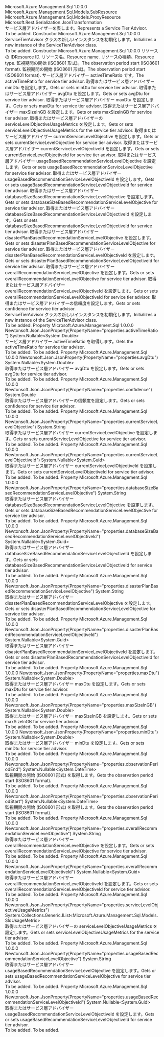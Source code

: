 <Type Name="ServiceTierAdvisor" FullName="Microsoft.Azure.Management.Sql.Models.ServiceTierAdvisor">
  <TypeSignature Language="C#" Value="public class ServiceTierAdvisor : Microsoft.Azure.Management.Sql.Models.ProxyResource" />
  <TypeSignature Language="ILAsm" Value=".class public auto ansi beforefieldinit ServiceTierAdvisor extends Microsoft.Azure.Management.Sql.Models.ProxyResource" />
  <TypeSignature Language="DocId" Value="T:Microsoft.Azure.Management.Sql.Models.ServiceTierAdvisor" />
  <TypeSignature Language="VB.NET" Value="Public Class ServiceTierAdvisor&#xA;Inherits ProxyResource" />
  <TypeSignature Language="F#" Value="type ServiceTierAdvisor = class&#xA;    inherit ProxyResource" />
  <AssemblyInfo>
    <AssemblyName>Microsoft.Azure.Management.Sql</AssemblyName>
    <AssemblyVersion>1.0.0.0</AssemblyVersion>
  </AssemblyInfo>
  <Base>
    <BaseTypeName>Microsoft.Azure.Management.Sql.Models.SubResource</BaseTypeName>
    <BaseTypeName FrameworkAlternate="azure-dotnet">Microsoft.Azure.Management.Sql.Models.ProxyResource</BaseTypeName>
  </Base>
  <Interfaces />
  <Attributes>
    <Attribute>
      <AttributeName>Microsoft.Rest.Serialization.JsonTransformation</AttributeName>
    </Attribute>
  </Attributes>
  <Docs>
    <summary>
            <span data-ttu-id="1ec05-101">サービス層アドバイザーを表します。</span><span class="sxs-lookup"><span data-stu-id="1ec05-101">Represents a Service Tier Advisor.</span></span>
            </summary>
    <remarks>To be added.</remarks>
  </Docs>
  <Members>
    <Member MemberName=".ctor">
      <MemberSignature Language="C#" Value="public ServiceTierAdvisor ();" />
      <MemberSignature Language="ILAsm" Value=".method public hidebysig specialname rtspecialname instance void .ctor() cil managed" />
      <MemberSignature Language="DocId" Value="M:Microsoft.Azure.Management.Sql.Models.ServiceTierAdvisor.#ctor" />
      <MemberSignature Language="VB.NET" Value="Public Sub New ()" />
      <MemberType>Constructor</MemberType>
      <AssemblyInfo>
        <AssemblyName>Microsoft.Azure.Management.Sql</AssemblyName>
        <AssemblyVersion>1.0.0.0</AssemblyVersion>
      </AssemblyInfo>
      <Parameters />
      <Docs>
        <summary>
            <span data-ttu-id="1ec05-102">ServiceTierAdvisor クラスの新しいインスタンスを初期化します。</span><span class="sxs-lookup"><span data-stu-id="1ec05-102">Initializes a new instance of the ServiceTierAdvisor class.</span></span>
            </summary>
        <remarks>To be added.</remarks>
      </Docs>
    </Member>
    <Member MemberName=".ctor">
      <MemberSignature Language="C#" Value="public ServiceTierAdvisor (string id = null, string name = null, string type = null, Nullable&lt;DateTime&gt; observationPeriodStart = null, Nullable&lt;DateTime&gt; observationPeriodEnd = null, Nullable&lt;double&gt; activeTimeRatio = null, Nullable&lt;double&gt; minDtu = null, Nullable&lt;double&gt; avgDtu = null, Nullable&lt;double&gt; maxDtu = null, Nullable&lt;double&gt; maxSizeInGB = null, System.Collections.Generic.IList&lt;Microsoft.Azure.Management.Sql.Models.SloUsageMetric&gt; serviceLevelObjectiveUsageMetrics = null, string currentServiceLevelObjective = null, Nullable&lt;Guid&gt; currentServiceLevelObjectiveId = null, string usageBasedRecommendationServiceLevelObjective = null, Nullable&lt;Guid&gt; usageBasedRecommendationServiceLevelObjectiveId = null, string databaseSizeBasedRecommendationServiceLevelObjective = null, Nullable&lt;Guid&gt; databaseSizeBasedRecommendationServiceLevelObjectiveId = null, string disasterPlanBasedRecommendationServiceLevelObjective = null, Nullable&lt;Guid&gt; disasterPlanBasedRecommendationServiceLevelObjectiveId = null, string overallRecommendationServiceLevelObjective = null, Nullable&lt;Guid&gt; overallRecommendationServiceLevelObjectiveId = null, double confidence = 0);" />
      <MemberSignature Language="ILAsm" Value=".method public hidebysig specialname rtspecialname instance void .ctor(string id, string name, string type, valuetype System.Nullable`1&lt;valuetype System.DateTime&gt; observationPeriodStart, valuetype System.Nullable`1&lt;valuetype System.DateTime&gt; observationPeriodEnd, valuetype System.Nullable`1&lt;float64&gt; activeTimeRatio, valuetype System.Nullable`1&lt;float64&gt; minDtu, valuetype System.Nullable`1&lt;float64&gt; avgDtu, valuetype System.Nullable`1&lt;float64&gt; maxDtu, valuetype System.Nullable`1&lt;float64&gt; maxSizeInGB, class System.Collections.Generic.IList`1&lt;class Microsoft.Azure.Management.Sql.Models.SloUsageMetric&gt; serviceLevelObjectiveUsageMetrics, string currentServiceLevelObjective, valuetype System.Nullable`1&lt;valuetype System.Guid&gt; currentServiceLevelObjectiveId, string usageBasedRecommendationServiceLevelObjective, valuetype System.Nullable`1&lt;valuetype System.Guid&gt; usageBasedRecommendationServiceLevelObjectiveId, string databaseSizeBasedRecommendationServiceLevelObjective, valuetype System.Nullable`1&lt;valuetype System.Guid&gt; databaseSizeBasedRecommendationServiceLevelObjectiveId, string disasterPlanBasedRecommendationServiceLevelObjective, valuetype System.Nullable`1&lt;valuetype System.Guid&gt; disasterPlanBasedRecommendationServiceLevelObjectiveId, string overallRecommendationServiceLevelObjective, valuetype System.Nullable`1&lt;valuetype System.Guid&gt; overallRecommendationServiceLevelObjectiveId, float64 confidence) cil managed" />
      <MemberSignature Language="DocId" Value="M:Microsoft.Azure.Management.Sql.Models.ServiceTierAdvisor.#ctor(System.String,System.String,System.String,System.Nullable{System.DateTime},System.Nullable{System.DateTime},System.Nullable{System.Double},System.Nullable{System.Double},System.Nullable{System.Double},System.Nullable{System.Double},System.Nullable{System.Double},System.Collections.Generic.IList{Microsoft.Azure.Management.Sql.Models.SloUsageMetric},System.String,System.Nullable{System.Guid},System.String,System.Nullable{System.Guid},System.String,System.Nullable{System.Guid},System.String,System.Nullable{System.Guid},System.String,System.Nullable{System.Guid},System.Double)" />
      <MemberSignature Language="VB.NET" Value="Public Sub New (Optional id As String = null, Optional name As String = null, Optional type As String = null, Optional observationPeriodStart As Nullable(Of DateTime) = null, Optional observationPeriodEnd As Nullable(Of DateTime) = null, Optional activeTimeRatio As Nullable(Of Double) = null, Optional minDtu As Nullable(Of Double) = null, Optional avgDtu As Nullable(Of Double) = null, Optional maxDtu As Nullable(Of Double) = null, Optional maxSizeInGB As Nullable(Of Double) = null, Optional serviceLevelObjectiveUsageMetrics As IList(Of SloUsageMetric) = null, Optional currentServiceLevelObjective As String = null, Optional currentServiceLevelObjectiveId As Nullable(Of Guid) = null, Optional usageBasedRecommendationServiceLevelObjective As String = null, Optional usageBasedRecommendationServiceLevelObjectiveId As Nullable(Of Guid) = null, Optional databaseSizeBasedRecommendationServiceLevelObjective As String = null, Optional databaseSizeBasedRecommendationServiceLevelObjectiveId As Nullable(Of Guid) = null, Optional disasterPlanBasedRecommendationServiceLevelObjective As String = null, Optional disasterPlanBasedRecommendationServiceLevelObjectiveId As Nullable(Of Guid) = null, Optional overallRecommendationServiceLevelObjective As String = null, Optional overallRecommendationServiceLevelObjectiveId As Nullable(Of Guid) = null, Optional confidence As Double = 0)" />
      <MemberSignature Language="F#" Value="new Microsoft.Azure.Management.Sql.Models.ServiceTierAdvisor : string * string * string * Nullable&lt;DateTime&gt; * Nullable&lt;DateTime&gt; * Nullable&lt;double&gt; * Nullable&lt;double&gt; * Nullable&lt;double&gt; * Nullable&lt;double&gt; * Nullable&lt;double&gt; * System.Collections.Generic.IList&lt;Microsoft.Azure.Management.Sql.Models.SloUsageMetric&gt; * string * Nullable&lt;Guid&gt; * string * Nullable&lt;Guid&gt; * string * Nullable&lt;Guid&gt; * string * Nullable&lt;Guid&gt; * string * Nullable&lt;Guid&gt; * double -&gt; Microsoft.Azure.Management.Sql.Models.ServiceTierAdvisor" Usage="new Microsoft.Azure.Management.Sql.Models.ServiceTierAdvisor (id, name, type, observationPeriodStart, observationPeriodEnd, activeTimeRatio, minDtu, avgDtu, maxDtu, maxSizeInGB, serviceLevelObjectiveUsageMetrics, currentServiceLevelObjective, currentServiceLevelObjectiveId, usageBasedRecommendationServiceLevelObjective, usageBasedRecommendationServiceLevelObjectiveId, databaseSizeBasedRecommendationServiceLevelObjective, databaseSizeBasedRecommendationServiceLevelObjectiveId, disasterPlanBasedRecommendationServiceLevelObjective, disasterPlanBasedRecommendationServiceLevelObjectiveId, overallRecommendationServiceLevelObjective, overallRecommendationServiceLevelObjectiveId, confidence)" />
      <MemberType>Constructor</MemberType>
      <AssemblyInfo>
        <AssemblyName>Microsoft.Azure.Management.Sql</AssemblyName>
        <AssemblyVersion>1.0.0.0</AssemblyVersion>
      </AssemblyInfo>
      <Parameters>
        <Parameter Name="id" Type="System.String" />
        <Parameter Name="name" Type="System.String" />
        <Parameter Name="type" Type="System.String" />
        <Parameter Name="observationPeriodStart" Type="System.Nullable&lt;System.DateTime&gt;" />
        <Parameter Name="observationPeriodEnd" Type="System.Nullable&lt;System.DateTime&gt;" />
        <Parameter Name="activeTimeRatio" Type="System.Nullable&lt;System.Double&gt;" />
        <Parameter Name="minDtu" Type="System.Nullable&lt;System.Double&gt;" />
        <Parameter Name="avgDtu" Type="System.Nullable&lt;System.Double&gt;" />
        <Parameter Name="maxDtu" Type="System.Nullable&lt;System.Double&gt;" />
        <Parameter Name="maxSizeInGB" Type="System.Nullable&lt;System.Double&gt;" />
        <Parameter Name="serviceLevelObjectiveUsageMetrics" Type="System.Collections.Generic.IList&lt;Microsoft.Azure.Management.Sql.Models.SloUsageMetric&gt;" />
        <Parameter Name="currentServiceLevelObjective" Type="System.String" />
        <Parameter Name="currentServiceLevelObjectiveId" Type="System.Nullable&lt;System.Guid&gt;" />
        <Parameter Name="usageBasedRecommendationServiceLevelObjective" Type="System.String" />
        <Parameter Name="usageBasedRecommendationServiceLevelObjectiveId" Type="System.Nullable&lt;System.Guid&gt;" />
        <Parameter Name="databaseSizeBasedRecommendationServiceLevelObjective" Type="System.String" />
        <Parameter Name="databaseSizeBasedRecommendationServiceLevelObjectiveId" Type="System.Nullable&lt;System.Guid&gt;" />
        <Parameter Name="disasterPlanBasedRecommendationServiceLevelObjective" Type="System.String" />
        <Parameter Name="disasterPlanBasedRecommendationServiceLevelObjectiveId" Type="System.Nullable&lt;System.Guid&gt;" />
        <Parameter Name="overallRecommendationServiceLevelObjective" Type="System.String" />
        <Parameter Name="overallRecommendationServiceLevelObjectiveId" Type="System.Nullable&lt;System.Guid&gt;" />
        <Parameter Name="confidence" Type="System.Double" />
      </Parameters>
      <Docs>
        <param name="id"><span data-ttu-id="1ec05-103">リソースの ID</span><span class="sxs-lookup"><span data-stu-id="1ec05-103">Resource ID.</span></span></param>
        <param name="name"><span data-ttu-id="1ec05-104">リソース名。</span><span class="sxs-lookup"><span data-stu-id="1ec05-104">Resource name.</span></span></param>
        <param name="type"><span data-ttu-id="1ec05-105">リソースの種類。</span><span class="sxs-lookup"><span data-stu-id="1ec05-105">Resource type.</span></span></param>
        <param name="observationPeriodStart"><span data-ttu-id="1ec05-106">監視期間の開始 (ISO8601 形式)。</span><span class="sxs-lookup"><span data-stu-id="1ec05-106">The observation period start (ISO8601 format).</span></span></param>
        <param name="observationPeriodEnd"><span data-ttu-id="1ec05-107">監視期間の開始 (ISO8601 形式)。</span><span class="sxs-lookup"><span data-stu-id="1ec05-107">The observation period start (ISO8601 format).</span></span></param>
        <param name="activeTimeRatio"><span data-ttu-id="1ec05-108">サービス層アドバイザー activeTimeRatio です。</span><span class="sxs-lookup"><span data-stu-id="1ec05-108">The activeTimeRatio for service tier advisor.</span></span></param>
        <param name="minDtu"><span data-ttu-id="1ec05-109">取得またはサービス層アドバイザー minDtu を設定します。</span><span class="sxs-lookup"><span data-stu-id="1ec05-109">Gets or sets minDtu for service tier advisor.</span></span></param>
        <param name="avgDtu"><span data-ttu-id="1ec05-110">取得またはサービス層アドバイザー avgDtu を設定します。</span><span class="sxs-lookup"><span data-stu-id="1ec05-110">Gets or sets avgDtu for service tier advisor.</span></span></param>
        <param name="maxDtu"><span data-ttu-id="1ec05-111">取得またはサービス層アドバイザー maxDtu を設定します。</span><span class="sxs-lookup"><span data-stu-id="1ec05-111">Gets or sets maxDtu for service tier advisor.</span></span></param>
        <param name="maxSizeInGB"><span data-ttu-id="1ec05-112">取得またはサービス層アドバイザー maxSizeInGB を設定します。</span><span class="sxs-lookup"><span data-stu-id="1ec05-112">Gets or sets maxSizeInGB for service tier advisor.</span></span></param>
        <param name="serviceLevelObjectiveUsageMetrics"><span data-ttu-id="1ec05-113">取得またはサービス層アドバイザーの serviceLevelObjectiveUsageMetrics を設定します。</span><span class="sxs-lookup"><span data-stu-id="1ec05-113">Gets or sets serviceLevelObjectiveUsageMetrics for the service tier advisor.</span></span></param>
        <param name="currentServiceLevelObjective"><span data-ttu-id="1ec05-114">取得またはサービス層アドバイザー currentServiceLevelObjective を設定します。</span><span class="sxs-lookup"><span data-stu-id="1ec05-114">Gets or sets currentServiceLevelObjective for service tier advisor.</span></span></param>
        <param name="currentServiceLevelObjectiveId"><span data-ttu-id="1ec05-115">取得またはサービス層アドバイザー currentServiceLevelObjectiveId を設定します。</span><span class="sxs-lookup"><span data-stu-id="1ec05-115">Gets or sets currentServiceLevelObjectiveId for service tier advisor.</span></span></param>
        <param name="usageBasedRecommendationServiceLevelObjective"><span data-ttu-id="1ec05-116">取得またはサービス層アドバイザー usageBasedRecommendationServiceLevelObjective を設定します。</span><span class="sxs-lookup"><span data-stu-id="1ec05-116">Gets or sets usageBasedRecommendationServiceLevelObjective for service tier advisor.</span></span></param>
        <param name="usageBasedRecommendationServiceLevelObjectiveId"><span data-ttu-id="1ec05-117">取得またはサービス層アドバイザー usageBasedRecommendationServiceLevelObjectiveId を設定します。</span><span class="sxs-lookup"><span data-stu-id="1ec05-117">Gets or sets usageBasedRecommendationServiceLevelObjectiveId for service tier advisor.</span></span></param>
        <param name="databaseSizeBasedRecommendationServiceLevelObjective"><span data-ttu-id="1ec05-118">取得またはサービス層アドバイザー databaseSizeBasedRecommendationServiceLevelObjective を設定します。</span><span class="sxs-lookup"><span data-stu-id="1ec05-118">Gets or sets databaseSizeBasedRecommendationServiceLevelObjective for service tier advisor.</span></span></param>
        <param name="databaseSizeBasedRecommendationServiceLevelObjectiveId"><span data-ttu-id="1ec05-119">取得またはサービス層アドバイザー databaseSizeBasedRecommendationServiceLevelObjectiveId を設定します。</span><span class="sxs-lookup"><span data-stu-id="1ec05-119">Gets or sets databaseSizeBasedRecommendationServiceLevelObjectiveId for service tier advisor.</span></span></param>
        <param name="disasterPlanBasedRecommendationServiceLevelObjective"><span data-ttu-id="1ec05-120">取得またはサービス層アドバイザー disasterPlanBasedRecommendationServiceLevelObjective を設定します。</span><span class="sxs-lookup"><span data-stu-id="1ec05-120">Gets or sets disasterPlanBasedRecommendationServiceLevelObjective for service tier advisor.</span></span></param>
        <param name="disasterPlanBasedRecommendationServiceLevelObjectiveId"><span data-ttu-id="1ec05-121">取得またはサービス層アドバイザー disasterPlanBasedRecommendationServiceLevelObjectiveId を設定します。</span><span class="sxs-lookup"><span data-stu-id="1ec05-121">Gets or sets disasterPlanBasedRecommendationServiceLevelObjectiveId for service tier advisor.</span></span></param>
        <param name="overallRecommendationServiceLevelObjective"><span data-ttu-id="1ec05-122">取得またはサービス層アドバイザー overallRecommendationServiceLevelObjective を設定します。</span><span class="sxs-lookup"><span data-stu-id="1ec05-122">Gets or sets overallRecommendationServiceLevelObjective for service tier advisor.</span></span></param>
        <param name="overallRecommendationServiceLevelObjectiveId"><span data-ttu-id="1ec05-123">取得またはサービス層アドバイザー overallRecommendationServiceLevelObjectiveId を設定します。</span><span class="sxs-lookup"><span data-stu-id="1ec05-123">Gets or sets overallRecommendationServiceLevelObjectiveId for service tier advisor.</span></span></param>
        <param name="confidence"><span data-ttu-id="1ec05-124">取得またはサービス層アドバイザーの信頼度を設定します。</span><span class="sxs-lookup"><span data-stu-id="1ec05-124">Gets or sets confidence for service tier advisor.</span></span></param>
        <summary>
            <span data-ttu-id="1ec05-125">ServiceTierAdvisor クラスの新しいインスタンスを初期化します。</span><span class="sxs-lookup"><span data-stu-id="1ec05-125">Initializes a new instance of the ServiceTierAdvisor class.</span></span>
            </summary>
        <remarks>To be added.</remarks>
      </Docs>
    </Member>
    <Member MemberName="ActiveTimeRatio">
      <MemberSignature Language="C#" Value="public Nullable&lt;double&gt; ActiveTimeRatio { get; }" />
      <MemberSignature Language="ILAsm" Value=".property instance valuetype System.Nullable`1&lt;float64&gt; ActiveTimeRatio" />
      <MemberSignature Language="DocId" Value="P:Microsoft.Azure.Management.Sql.Models.ServiceTierAdvisor.ActiveTimeRatio" />
      <MemberSignature Language="VB.NET" Value="Public ReadOnly Property ActiveTimeRatio As Nullable(Of Double)" />
      <MemberSignature Language="F#" Value="member this.ActiveTimeRatio : Nullable&lt;double&gt;" Usage="Microsoft.Azure.Management.Sql.Models.ServiceTierAdvisor.ActiveTimeRatio" />
      <MemberType>Property</MemberType>
      <AssemblyInfo>
        <AssemblyName>Microsoft.Azure.Management.Sql</AssemblyName>
        <AssemblyVersion>1.0.0.0</AssemblyVersion>
      </AssemblyInfo>
      <Attributes>
        <Attribute>
          <AttributeName>Newtonsoft.Json.JsonProperty(PropertyName="properties.activeTimeRatio")</AttributeName>
        </Attribute>
      </Attributes>
      <ReturnValue>
        <ReturnType>System.Nullable&lt;System.Double&gt;</ReturnType>
      </ReturnValue>
      <Docs>
        <summary>
            <span data-ttu-id="1ec05-126">サービス層アドバイザー activeTimeRatio を取得します。</span><span class="sxs-lookup"><span data-stu-id="1ec05-126">Gets the activeTimeRatio for service tier advisor.</span></span>
            </summary>
        <value>To be added.</value>
        <remarks>To be added.</remarks>
      </Docs>
    </Member>
    <Member MemberName="AvgDtu">
      <MemberSignature Language="C#" Value="public Nullable&lt;double&gt; AvgDtu { get; }" />
      <MemberSignature Language="ILAsm" Value=".property instance valuetype System.Nullable`1&lt;float64&gt; AvgDtu" />
      <MemberSignature Language="DocId" Value="P:Microsoft.Azure.Management.Sql.Models.ServiceTierAdvisor.AvgDtu" />
      <MemberSignature Language="VB.NET" Value="Public ReadOnly Property AvgDtu As Nullable(Of Double)" />
      <MemberSignature Language="F#" Value="member this.AvgDtu : Nullable&lt;double&gt;" Usage="Microsoft.Azure.Management.Sql.Models.ServiceTierAdvisor.AvgDtu" />
      <MemberType>Property</MemberType>
      <AssemblyInfo>
        <AssemblyName>Microsoft.Azure.Management.Sql</AssemblyName>
        <AssemblyVersion>1.0.0.0</AssemblyVersion>
      </AssemblyInfo>
      <Attributes>
        <Attribute>
          <AttributeName>Newtonsoft.Json.JsonProperty(PropertyName="properties.avgDtu")</AttributeName>
        </Attribute>
      </Attributes>
      <ReturnValue>
        <ReturnType>System.Nullable&lt;System.Double&gt;</ReturnType>
      </ReturnValue>
      <Docs>
        <summary>
            <span data-ttu-id="1ec05-127">取得またはサービス層アドバイザー avgDtu を設定します。</span><span class="sxs-lookup"><span data-stu-id="1ec05-127">Gets or sets avgDtu for service tier advisor.</span></span>
            </summary>
        <value>To be added.</value>
        <remarks>To be added.</remarks>
      </Docs>
    </Member>
    <Member MemberName="Confidence">
      <MemberSignature Language="C#" Value="public double Confidence { get; }" />
      <MemberSignature Language="ILAsm" Value=".property instance float64 Confidence" />
      <MemberSignature Language="DocId" Value="P:Microsoft.Azure.Management.Sql.Models.ServiceTierAdvisor.Confidence" />
      <MemberSignature Language="VB.NET" Value="Public ReadOnly Property Confidence As Double" />
      <MemberSignature Language="F#" Value="member this.Confidence : double" Usage="Microsoft.Azure.Management.Sql.Models.ServiceTierAdvisor.Confidence" />
      <MemberType>Property</MemberType>
      <AssemblyInfo>
        <AssemblyName>Microsoft.Azure.Management.Sql</AssemblyName>
        <AssemblyVersion>1.0.0.0</AssemblyVersion>
      </AssemblyInfo>
      <Attributes>
        <Attribute>
          <AttributeName>Newtonsoft.Json.JsonProperty(PropertyName="properties.confidence")</AttributeName>
        </Attribute>
      </Attributes>
      <ReturnValue>
        <ReturnType>System.Double</ReturnType>
      </ReturnValue>
      <Docs>
        <summary>
            <span data-ttu-id="1ec05-128">取得またはサービス層アドバイザーの信頼度を設定します。</span><span class="sxs-lookup"><span data-stu-id="1ec05-128">Gets or sets confidence for service tier advisor.</span></span>
            </summary>
        <value>To be added.</value>
        <remarks>To be added.</remarks>
      </Docs>
    </Member>
    <Member MemberName="CurrentServiceLevelObjective">
      <MemberSignature Language="C#" Value="public string CurrentServiceLevelObjective { get; }" />
      <MemberSignature Language="ILAsm" Value=".property instance string CurrentServiceLevelObjective" />
      <MemberSignature Language="DocId" Value="P:Microsoft.Azure.Management.Sql.Models.ServiceTierAdvisor.CurrentServiceLevelObjective" />
      <MemberSignature Language="VB.NET" Value="Public ReadOnly Property CurrentServiceLevelObjective As String" />
      <MemberSignature Language="F#" Value="member this.CurrentServiceLevelObjective : string" Usage="Microsoft.Azure.Management.Sql.Models.ServiceTierAdvisor.CurrentServiceLevelObjective" />
      <MemberType>Property</MemberType>
      <AssemblyInfo>
        <AssemblyName>Microsoft.Azure.Management.Sql</AssemblyName>
        <AssemblyVersion>1.0.0.0</AssemblyVersion>
      </AssemblyInfo>
      <Attributes>
        <Attribute>
          <AttributeName>Newtonsoft.Json.JsonProperty(PropertyName="properties.currentServiceLevelObjective")</AttributeName>
        </Attribute>
      </Attributes>
      <ReturnValue>
        <ReturnType>System.String</ReturnType>
      </ReturnValue>
      <Docs>
        <summary>
            <span data-ttu-id="1ec05-129">取得またはサービス層アドバイザー currentServiceLevelObjective を設定します。</span><span class="sxs-lookup"><span data-stu-id="1ec05-129">Gets or sets currentServiceLevelObjective for service tier advisor.</span></span>
            </summary>
        <value>To be added.</value>
        <remarks>To be added.</remarks>
      </Docs>
    </Member>
    <Member MemberName="CurrentServiceLevelObjectiveId">
      <MemberSignature Language="C#" Value="public Nullable&lt;Guid&gt; CurrentServiceLevelObjectiveId { get; }" />
      <MemberSignature Language="ILAsm" Value=".property instance valuetype System.Nullable`1&lt;valuetype System.Guid&gt; CurrentServiceLevelObjectiveId" />
      <MemberSignature Language="DocId" Value="P:Microsoft.Azure.Management.Sql.Models.ServiceTierAdvisor.CurrentServiceLevelObjectiveId" />
      <MemberSignature Language="VB.NET" Value="Public ReadOnly Property CurrentServiceLevelObjectiveId As Nullable(Of Guid)" />
      <MemberSignature Language="F#" Value="member this.CurrentServiceLevelObjectiveId : Nullable&lt;Guid&gt;" Usage="Microsoft.Azure.Management.Sql.Models.ServiceTierAdvisor.CurrentServiceLevelObjectiveId" />
      <MemberType>Property</MemberType>
      <AssemblyInfo>
        <AssemblyName>Microsoft.Azure.Management.Sql</AssemblyName>
        <AssemblyVersion>1.0.0.0</AssemblyVersion>
      </AssemblyInfo>
      <Attributes>
        <Attribute>
          <AttributeName>Newtonsoft.Json.JsonProperty(PropertyName="properties.currentServiceLevelObjectiveId")</AttributeName>
        </Attribute>
      </Attributes>
      <ReturnValue>
        <ReturnType>System.Nullable&lt;System.Guid&gt;</ReturnType>
      </ReturnValue>
      <Docs>
        <summary>
            <span data-ttu-id="1ec05-130">取得またはサービス層アドバイザー currentServiceLevelObjectiveId を設定します。</span><span class="sxs-lookup"><span data-stu-id="1ec05-130">Gets or sets currentServiceLevelObjectiveId for service tier advisor.</span></span>
            </summary>
        <value>To be added.</value>
        <remarks>To be added.</remarks>
      </Docs>
    </Member>
    <Member MemberName="DatabaseSizeBasedRecommendationServiceLevelObjective">
      <MemberSignature Language="C#" Value="public string DatabaseSizeBasedRecommendationServiceLevelObjective { get; }" />
      <MemberSignature Language="ILAsm" Value=".property instance string DatabaseSizeBasedRecommendationServiceLevelObjective" />
      <MemberSignature Language="DocId" Value="P:Microsoft.Azure.Management.Sql.Models.ServiceTierAdvisor.DatabaseSizeBasedRecommendationServiceLevelObjective" />
      <MemberSignature Language="VB.NET" Value="Public ReadOnly Property DatabaseSizeBasedRecommendationServiceLevelObjective As String" />
      <MemberSignature Language="F#" Value="member this.DatabaseSizeBasedRecommendationServiceLevelObjective : string" Usage="Microsoft.Azure.Management.Sql.Models.ServiceTierAdvisor.DatabaseSizeBasedRecommendationServiceLevelObjective" />
      <MemberType>Property</MemberType>
      <AssemblyInfo>
        <AssemblyName>Microsoft.Azure.Management.Sql</AssemblyName>
        <AssemblyVersion>1.0.0.0</AssemblyVersion>
      </AssemblyInfo>
      <Attributes>
        <Attribute>
          <AttributeName>Newtonsoft.Json.JsonProperty(PropertyName="properties.databaseSizeBasedRecommendationServiceLevelObjective")</AttributeName>
        </Attribute>
      </Attributes>
      <ReturnValue>
        <ReturnType>System.String</ReturnType>
      </ReturnValue>
      <Docs>
        <summary>
            <span data-ttu-id="1ec05-131">取得またはサービス層アドバイザー databaseSizeBasedRecommendationServiceLevelObjective を設定します。</span><span class="sxs-lookup"><span data-stu-id="1ec05-131">Gets or sets databaseSizeBasedRecommendationServiceLevelObjective for service tier advisor.</span></span>
            </summary>
        <value>To be added.</value>
        <remarks>To be added.</remarks>
      </Docs>
    </Member>
    <Member MemberName="DatabaseSizeBasedRecommendationServiceLevelObjectiveId">
      <MemberSignature Language="C#" Value="public Nullable&lt;Guid&gt; DatabaseSizeBasedRecommendationServiceLevelObjectiveId { get; }" />
      <MemberSignature Language="ILAsm" Value=".property instance valuetype System.Nullable`1&lt;valuetype System.Guid&gt; DatabaseSizeBasedRecommendationServiceLevelObjectiveId" />
      <MemberSignature Language="DocId" Value="P:Microsoft.Azure.Management.Sql.Models.ServiceTierAdvisor.DatabaseSizeBasedRecommendationServiceLevelObjectiveId" />
      <MemberSignature Language="VB.NET" Value="Public ReadOnly Property DatabaseSizeBasedRecommendationServiceLevelObjectiveId As Nullable(Of Guid)" />
      <MemberSignature Language="F#" Value="member this.DatabaseSizeBasedRecommendationServiceLevelObjectiveId : Nullable&lt;Guid&gt;" Usage="Microsoft.Azure.Management.Sql.Models.ServiceTierAdvisor.DatabaseSizeBasedRecommendationServiceLevelObjectiveId" />
      <MemberType>Property</MemberType>
      <AssemblyInfo>
        <AssemblyName>Microsoft.Azure.Management.Sql</AssemblyName>
        <AssemblyVersion>1.0.0.0</AssemblyVersion>
      </AssemblyInfo>
      <Attributes>
        <Attribute>
          <AttributeName>Newtonsoft.Json.JsonProperty(PropertyName="properties.databaseSizeBasedRecommendationServiceLevelObjectiveId")</AttributeName>
        </Attribute>
      </Attributes>
      <ReturnValue>
        <ReturnType>System.Nullable&lt;System.Guid&gt;</ReturnType>
      </ReturnValue>
      <Docs>
        <summary>
            <span data-ttu-id="1ec05-132">取得またはサービス層アドバイザー databaseSizeBasedRecommendationServiceLevelObjectiveId を設定します。</span><span class="sxs-lookup"><span data-stu-id="1ec05-132">Gets or sets databaseSizeBasedRecommendationServiceLevelObjectiveId for service tier advisor.</span></span>
            </summary>
        <value>To be added.</value>
        <remarks>To be added.</remarks>
      </Docs>
    </Member>
    <Member MemberName="DisasterPlanBasedRecommendationServiceLevelObjective">
      <MemberSignature Language="C#" Value="public string DisasterPlanBasedRecommendationServiceLevelObjective { get; }" />
      <MemberSignature Language="ILAsm" Value=".property instance string DisasterPlanBasedRecommendationServiceLevelObjective" />
      <MemberSignature Language="DocId" Value="P:Microsoft.Azure.Management.Sql.Models.ServiceTierAdvisor.DisasterPlanBasedRecommendationServiceLevelObjective" />
      <MemberSignature Language="VB.NET" Value="Public ReadOnly Property DisasterPlanBasedRecommendationServiceLevelObjective As String" />
      <MemberSignature Language="F#" Value="member this.DisasterPlanBasedRecommendationServiceLevelObjective : string" Usage="Microsoft.Azure.Management.Sql.Models.ServiceTierAdvisor.DisasterPlanBasedRecommendationServiceLevelObjective" />
      <MemberType>Property</MemberType>
      <AssemblyInfo>
        <AssemblyName>Microsoft.Azure.Management.Sql</AssemblyName>
        <AssemblyVersion>1.0.0.0</AssemblyVersion>
      </AssemblyInfo>
      <Attributes>
        <Attribute>
          <AttributeName>Newtonsoft.Json.JsonProperty(PropertyName="properties.disasterPlanBasedRecommendationServiceLevelObjective")</AttributeName>
        </Attribute>
      </Attributes>
      <ReturnValue>
        <ReturnType>System.String</ReturnType>
      </ReturnValue>
      <Docs>
        <summary>
            <span data-ttu-id="1ec05-133">取得またはサービス層アドバイザー disasterPlanBasedRecommendationServiceLevelObjective を設定します。</span><span class="sxs-lookup"><span data-stu-id="1ec05-133">Gets or sets disasterPlanBasedRecommendationServiceLevelObjective for service tier advisor.</span></span>
            </summary>
        <value>To be added.</value>
        <remarks>To be added.</remarks>
      </Docs>
    </Member>
    <Member MemberName="DisasterPlanBasedRecommendationServiceLevelObjectiveId">
      <MemberSignature Language="C#" Value="public Nullable&lt;Guid&gt; DisasterPlanBasedRecommendationServiceLevelObjectiveId { get; }" />
      <MemberSignature Language="ILAsm" Value=".property instance valuetype System.Nullable`1&lt;valuetype System.Guid&gt; DisasterPlanBasedRecommendationServiceLevelObjectiveId" />
      <MemberSignature Language="DocId" Value="P:Microsoft.Azure.Management.Sql.Models.ServiceTierAdvisor.DisasterPlanBasedRecommendationServiceLevelObjectiveId" />
      <MemberSignature Language="VB.NET" Value="Public ReadOnly Property DisasterPlanBasedRecommendationServiceLevelObjectiveId As Nullable(Of Guid)" />
      <MemberSignature Language="F#" Value="member this.DisasterPlanBasedRecommendationServiceLevelObjectiveId : Nullable&lt;Guid&gt;" Usage="Microsoft.Azure.Management.Sql.Models.ServiceTierAdvisor.DisasterPlanBasedRecommendationServiceLevelObjectiveId" />
      <MemberType>Property</MemberType>
      <AssemblyInfo>
        <AssemblyName>Microsoft.Azure.Management.Sql</AssemblyName>
        <AssemblyVersion>1.0.0.0</AssemblyVersion>
      </AssemblyInfo>
      <Attributes>
        <Attribute>
          <AttributeName>Newtonsoft.Json.JsonProperty(PropertyName="properties.disasterPlanBasedRecommendationServiceLevelObjectiveId")</AttributeName>
        </Attribute>
      </Attributes>
      <ReturnValue>
        <ReturnType>System.Nullable&lt;System.Guid&gt;</ReturnType>
      </ReturnValue>
      <Docs>
        <summary>
            <span data-ttu-id="1ec05-134">取得またはサービス層アドバイザー disasterPlanBasedRecommendationServiceLevelObjectiveId を設定します。</span><span class="sxs-lookup"><span data-stu-id="1ec05-134">Gets or sets disasterPlanBasedRecommendationServiceLevelObjectiveId for service tier advisor.</span></span>
            </summary>
        <value>To be added.</value>
        <remarks>To be added.</remarks>
      </Docs>
    </Member>
    <Member MemberName="MaxDtu">
      <MemberSignature Language="C#" Value="public Nullable&lt;double&gt; MaxDtu { get; }" />
      <MemberSignature Language="ILAsm" Value=".property instance valuetype System.Nullable`1&lt;float64&gt; MaxDtu" />
      <MemberSignature Language="DocId" Value="P:Microsoft.Azure.Management.Sql.Models.ServiceTierAdvisor.MaxDtu" />
      <MemberSignature Language="VB.NET" Value="Public ReadOnly Property MaxDtu As Nullable(Of Double)" />
      <MemberSignature Language="F#" Value="member this.MaxDtu : Nullable&lt;double&gt;" Usage="Microsoft.Azure.Management.Sql.Models.ServiceTierAdvisor.MaxDtu" />
      <MemberType>Property</MemberType>
      <AssemblyInfo>
        <AssemblyName>Microsoft.Azure.Management.Sql</AssemblyName>
        <AssemblyVersion>1.0.0.0</AssemblyVersion>
      </AssemblyInfo>
      <Attributes>
        <Attribute>
          <AttributeName>Newtonsoft.Json.JsonProperty(PropertyName="properties.maxDtu")</AttributeName>
        </Attribute>
      </Attributes>
      <ReturnValue>
        <ReturnType>System.Nullable&lt;System.Double&gt;</ReturnType>
      </ReturnValue>
      <Docs>
        <summary>
            <span data-ttu-id="1ec05-135">取得またはサービス層アドバイザー maxDtu を設定します。</span><span class="sxs-lookup"><span data-stu-id="1ec05-135">Gets or sets maxDtu for service tier advisor.</span></span>
            </summary>
        <value>To be added.</value>
        <remarks>To be added.</remarks>
      </Docs>
    </Member>
    <Member MemberName="MaxSizeInGB">
      <MemberSignature Language="C#" Value="public Nullable&lt;double&gt; MaxSizeInGB { get; }" />
      <MemberSignature Language="ILAsm" Value=".property instance valuetype System.Nullable`1&lt;float64&gt; MaxSizeInGB" />
      <MemberSignature Language="DocId" Value="P:Microsoft.Azure.Management.Sql.Models.ServiceTierAdvisor.MaxSizeInGB" />
      <MemberSignature Language="VB.NET" Value="Public ReadOnly Property MaxSizeInGB As Nullable(Of Double)" />
      <MemberSignature Language="F#" Value="member this.MaxSizeInGB : Nullable&lt;double&gt;" Usage="Microsoft.Azure.Management.Sql.Models.ServiceTierAdvisor.MaxSizeInGB" />
      <MemberType>Property</MemberType>
      <AssemblyInfo>
        <AssemblyName>Microsoft.Azure.Management.Sql</AssemblyName>
        <AssemblyVersion>1.0.0.0</AssemblyVersion>
      </AssemblyInfo>
      <Attributes>
        <Attribute>
          <AttributeName>Newtonsoft.Json.JsonProperty(PropertyName="properties.maxSizeInGB")</AttributeName>
        </Attribute>
      </Attributes>
      <ReturnValue>
        <ReturnType>System.Nullable&lt;System.Double&gt;</ReturnType>
      </ReturnValue>
      <Docs>
        <summary>
            <span data-ttu-id="1ec05-136">取得またはサービス層アドバイザー maxSizeInGB を設定します。</span><span class="sxs-lookup"><span data-stu-id="1ec05-136">Gets or sets maxSizeInGB for service tier advisor.</span></span>
            </summary>
        <value>To be added.</value>
        <remarks>To be added.</remarks>
      </Docs>
    </Member>
    <Member MemberName="MinDtu">
      <MemberSignature Language="C#" Value="public Nullable&lt;double&gt; MinDtu { get; }" />
      <MemberSignature Language="ILAsm" Value=".property instance valuetype System.Nullable`1&lt;float64&gt; MinDtu" />
      <MemberSignature Language="DocId" Value="P:Microsoft.Azure.Management.Sql.Models.ServiceTierAdvisor.MinDtu" />
      <MemberSignature Language="VB.NET" Value="Public ReadOnly Property MinDtu As Nullable(Of Double)" />
      <MemberSignature Language="F#" Value="member this.MinDtu : Nullable&lt;double&gt;" Usage="Microsoft.Azure.Management.Sql.Models.ServiceTierAdvisor.MinDtu" />
      <MemberType>Property</MemberType>
      <AssemblyInfo>
        <AssemblyName>Microsoft.Azure.Management.Sql</AssemblyName>
        <AssemblyVersion>1.0.0.0</AssemblyVersion>
      </AssemblyInfo>
      <Attributes>
        <Attribute>
          <AttributeName>Newtonsoft.Json.JsonProperty(PropertyName="properties.minDtu")</AttributeName>
        </Attribute>
      </Attributes>
      <ReturnValue>
        <ReturnType>System.Nullable&lt;System.Double&gt;</ReturnType>
      </ReturnValue>
      <Docs>
        <summary>
            <span data-ttu-id="1ec05-137">取得またはサービス層アドバイザー minDtu を設定します。</span><span class="sxs-lookup"><span data-stu-id="1ec05-137">Gets or sets minDtu for service tier advisor.</span></span>
            </summary>
        <value>To be added.</value>
        <remarks>To be added.</remarks>
      </Docs>
    </Member>
    <Member MemberName="ObservationPeriodEnd">
      <MemberSignature Language="C#" Value="public Nullable&lt;DateTime&gt; ObservationPeriodEnd { get; }" />
      <MemberSignature Language="ILAsm" Value=".property instance valuetype System.Nullable`1&lt;valuetype System.DateTime&gt; ObservationPeriodEnd" />
      <MemberSignature Language="DocId" Value="P:Microsoft.Azure.Management.Sql.Models.ServiceTierAdvisor.ObservationPeriodEnd" />
      <MemberSignature Language="VB.NET" Value="Public ReadOnly Property ObservationPeriodEnd As Nullable(Of DateTime)" />
      <MemberSignature Language="F#" Value="member this.ObservationPeriodEnd : Nullable&lt;DateTime&gt;" Usage="Microsoft.Azure.Management.Sql.Models.ServiceTierAdvisor.ObservationPeriodEnd" />
      <MemberType>Property</MemberType>
      <AssemblyInfo>
        <AssemblyName>Microsoft.Azure.Management.Sql</AssemblyName>
        <AssemblyVersion>1.0.0.0</AssemblyVersion>
      </AssemblyInfo>
      <Attributes>
        <Attribute>
          <AttributeName>Newtonsoft.Json.JsonProperty(PropertyName="properties.observationPeriodEnd")</AttributeName>
        </Attribute>
      </Attributes>
      <ReturnValue>
        <ReturnType>System.Nullable&lt;System.DateTime&gt;</ReturnType>
      </ReturnValue>
      <Docs>
        <summary>
            <span data-ttu-id="1ec05-138">監視期間の開始 (ISO8601 形式) を取得します。</span><span class="sxs-lookup"><span data-stu-id="1ec05-138">Gets the observation period start (ISO8601 format).</span></span>
            </summary>
        <value>To be added.</value>
        <remarks>To be added.</remarks>
      </Docs>
    </Member>
    <Member MemberName="ObservationPeriodStart">
      <MemberSignature Language="C#" Value="public Nullable&lt;DateTime&gt; ObservationPeriodStart { get; }" />
      <MemberSignature Language="ILAsm" Value=".property instance valuetype System.Nullable`1&lt;valuetype System.DateTime&gt; ObservationPeriodStart" />
      <MemberSignature Language="DocId" Value="P:Microsoft.Azure.Management.Sql.Models.ServiceTierAdvisor.ObservationPeriodStart" />
      <MemberSignature Language="VB.NET" Value="Public ReadOnly Property ObservationPeriodStart As Nullable(Of DateTime)" />
      <MemberSignature Language="F#" Value="member this.ObservationPeriodStart : Nullable&lt;DateTime&gt;" Usage="Microsoft.Azure.Management.Sql.Models.ServiceTierAdvisor.ObservationPeriodStart" />
      <MemberType>Property</MemberType>
      <AssemblyInfo>
        <AssemblyName>Microsoft.Azure.Management.Sql</AssemblyName>
        <AssemblyVersion>1.0.0.0</AssemblyVersion>
      </AssemblyInfo>
      <Attributes>
        <Attribute>
          <AttributeName>Newtonsoft.Json.JsonProperty(PropertyName="properties.observationPeriodStart")</AttributeName>
        </Attribute>
      </Attributes>
      <ReturnValue>
        <ReturnType>System.Nullable&lt;System.DateTime&gt;</ReturnType>
      </ReturnValue>
      <Docs>
        <summary>
            <span data-ttu-id="1ec05-139">監視期間の開始 (ISO8601 形式) を取得します。</span><span class="sxs-lookup"><span data-stu-id="1ec05-139">Gets the observation period start (ISO8601 format).</span></span>
            </summary>
        <value>To be added.</value>
        <remarks>To be added.</remarks>
      </Docs>
    </Member>
    <Member MemberName="OverallRecommendationServiceLevelObjective">
      <MemberSignature Language="C#" Value="public string OverallRecommendationServiceLevelObjective { get; }" />
      <MemberSignature Language="ILAsm" Value=".property instance string OverallRecommendationServiceLevelObjective" />
      <MemberSignature Language="DocId" Value="P:Microsoft.Azure.Management.Sql.Models.ServiceTierAdvisor.OverallRecommendationServiceLevelObjective" />
      <MemberSignature Language="VB.NET" Value="Public ReadOnly Property OverallRecommendationServiceLevelObjective As String" />
      <MemberSignature Language="F#" Value="member this.OverallRecommendationServiceLevelObjective : string" Usage="Microsoft.Azure.Management.Sql.Models.ServiceTierAdvisor.OverallRecommendationServiceLevelObjective" />
      <MemberType>Property</MemberType>
      <AssemblyInfo>
        <AssemblyName>Microsoft.Azure.Management.Sql</AssemblyName>
        <AssemblyVersion>1.0.0.0</AssemblyVersion>
      </AssemblyInfo>
      <Attributes>
        <Attribute>
          <AttributeName>Newtonsoft.Json.JsonProperty(PropertyName="properties.overallRecommendationServiceLevelObjective")</AttributeName>
        </Attribute>
      </Attributes>
      <ReturnValue>
        <ReturnType>System.String</ReturnType>
      </ReturnValue>
      <Docs>
        <summary>
            <span data-ttu-id="1ec05-140">取得またはサービス層アドバイザー overallRecommendationServiceLevelObjective を設定します。</span><span class="sxs-lookup"><span data-stu-id="1ec05-140">Gets or sets overallRecommendationServiceLevelObjective for service tier advisor.</span></span>
            </summary>
        <value>To be added.</value>
        <remarks>To be added.</remarks>
      </Docs>
    </Member>
    <Member MemberName="OverallRecommendationServiceLevelObjectiveId">
      <MemberSignature Language="C#" Value="public Nullable&lt;Guid&gt; OverallRecommendationServiceLevelObjectiveId { get; }" />
      <MemberSignature Language="ILAsm" Value=".property instance valuetype System.Nullable`1&lt;valuetype System.Guid&gt; OverallRecommendationServiceLevelObjectiveId" />
      <MemberSignature Language="DocId" Value="P:Microsoft.Azure.Management.Sql.Models.ServiceTierAdvisor.OverallRecommendationServiceLevelObjectiveId" />
      <MemberSignature Language="VB.NET" Value="Public ReadOnly Property OverallRecommendationServiceLevelObjectiveId As Nullable(Of Guid)" />
      <MemberSignature Language="F#" Value="member this.OverallRecommendationServiceLevelObjectiveId : Nullable&lt;Guid&gt;" Usage="Microsoft.Azure.Management.Sql.Models.ServiceTierAdvisor.OverallRecommendationServiceLevelObjectiveId" />
      <MemberType>Property</MemberType>
      <AssemblyInfo>
        <AssemblyName>Microsoft.Azure.Management.Sql</AssemblyName>
        <AssemblyVersion>1.0.0.0</AssemblyVersion>
      </AssemblyInfo>
      <Attributes>
        <Attribute>
          <AttributeName>Newtonsoft.Json.JsonProperty(PropertyName="properties.overallRecommendationServiceLevelObjectiveId")</AttributeName>
        </Attribute>
      </Attributes>
      <ReturnValue>
        <ReturnType>System.Nullable&lt;System.Guid&gt;</ReturnType>
      </ReturnValue>
      <Docs>
        <summary>
            <span data-ttu-id="1ec05-141">取得またはサービス層アドバイザー overallRecommendationServiceLevelObjectiveId を設定します。</span><span class="sxs-lookup"><span data-stu-id="1ec05-141">Gets or sets overallRecommendationServiceLevelObjectiveId for service tier advisor.</span></span>
            </summary>
        <value>To be added.</value>
        <remarks>To be added.</remarks>
      </Docs>
    </Member>
    <Member MemberName="ServiceLevelObjectiveUsageMetrics">
      <MemberSignature Language="C#" Value="public System.Collections.Generic.IList&lt;Microsoft.Azure.Management.Sql.Models.SloUsageMetric&gt; ServiceLevelObjectiveUsageMetrics { get; }" />
      <MemberSignature Language="ILAsm" Value=".property instance class System.Collections.Generic.IList`1&lt;class Microsoft.Azure.Management.Sql.Models.SloUsageMetric&gt; ServiceLevelObjectiveUsageMetrics" />
      <MemberSignature Language="DocId" Value="P:Microsoft.Azure.Management.Sql.Models.ServiceTierAdvisor.ServiceLevelObjectiveUsageMetrics" />
      <MemberSignature Language="VB.NET" Value="Public ReadOnly Property ServiceLevelObjectiveUsageMetrics As IList(Of SloUsageMetric)" />
      <MemberSignature Language="F#" Value="member this.ServiceLevelObjectiveUsageMetrics : System.Collections.Generic.IList&lt;Microsoft.Azure.Management.Sql.Models.SloUsageMetric&gt;" Usage="Microsoft.Azure.Management.Sql.Models.ServiceTierAdvisor.ServiceLevelObjectiveUsageMetrics" />
      <MemberType>Property</MemberType>
      <AssemblyInfo>
        <AssemblyName>Microsoft.Azure.Management.Sql</AssemblyName>
        <AssemblyVersion>1.0.0.0</AssemblyVersion>
      </AssemblyInfo>
      <Attributes>
        <Attribute>
          <AttributeName>Newtonsoft.Json.JsonProperty(PropertyName="properties.serviceLevelObjectiveUsageMetrics")</AttributeName>
        </Attribute>
      </Attributes>
      <ReturnValue>
        <ReturnType>System.Collections.Generic.IList&lt;Microsoft.Azure.Management.Sql.Models.SloUsageMetric&gt;</ReturnType>
      </ReturnValue>
      <Docs>
        <summary>
            <span data-ttu-id="1ec05-142">取得またはサービス層アドバイザーの serviceLevelObjectiveUsageMetrics を設定します。</span><span class="sxs-lookup"><span data-stu-id="1ec05-142">Gets or sets serviceLevelObjectiveUsageMetrics for the service tier advisor.</span></span>
            </summary>
        <value>To be added.</value>
        <remarks>To be added.</remarks>
      </Docs>
    </Member>
    <Member MemberName="UsageBasedRecommendationServiceLevelObjective">
      <MemberSignature Language="C#" Value="public string UsageBasedRecommendationServiceLevelObjective { get; }" />
      <MemberSignature Language="ILAsm" Value=".property instance string UsageBasedRecommendationServiceLevelObjective" />
      <MemberSignature Language="DocId" Value="P:Microsoft.Azure.Management.Sql.Models.ServiceTierAdvisor.UsageBasedRecommendationServiceLevelObjective" />
      <MemberSignature Language="VB.NET" Value="Public ReadOnly Property UsageBasedRecommendationServiceLevelObjective As String" />
      <MemberSignature Language="F#" Value="member this.UsageBasedRecommendationServiceLevelObjective : string" Usage="Microsoft.Azure.Management.Sql.Models.ServiceTierAdvisor.UsageBasedRecommendationServiceLevelObjective" />
      <MemberType>Property</MemberType>
      <AssemblyInfo>
        <AssemblyName>Microsoft.Azure.Management.Sql</AssemblyName>
        <AssemblyVersion>1.0.0.0</AssemblyVersion>
      </AssemblyInfo>
      <Attributes>
        <Attribute>
          <AttributeName>Newtonsoft.Json.JsonProperty(PropertyName="properties.usageBasedRecommendationServiceLevelObjective")</AttributeName>
        </Attribute>
      </Attributes>
      <ReturnValue>
        <ReturnType>System.String</ReturnType>
      </ReturnValue>
      <Docs>
        <summary>
            <span data-ttu-id="1ec05-143">取得またはサービス層アドバイザー usageBasedRecommendationServiceLevelObjective を設定します。</span><span class="sxs-lookup"><span data-stu-id="1ec05-143">Gets or sets usageBasedRecommendationServiceLevelObjective for service tier advisor.</span></span>
            </summary>
        <value>To be added.</value>
        <remarks>To be added.</remarks>
      </Docs>
    </Member>
    <Member MemberName="UsageBasedRecommendationServiceLevelObjectiveId">
      <MemberSignature Language="C#" Value="public Nullable&lt;Guid&gt; UsageBasedRecommendationServiceLevelObjectiveId { get; }" />
      <MemberSignature Language="ILAsm" Value=".property instance valuetype System.Nullable`1&lt;valuetype System.Guid&gt; UsageBasedRecommendationServiceLevelObjectiveId" />
      <MemberSignature Language="DocId" Value="P:Microsoft.Azure.Management.Sql.Models.ServiceTierAdvisor.UsageBasedRecommendationServiceLevelObjectiveId" />
      <MemberSignature Language="VB.NET" Value="Public ReadOnly Property UsageBasedRecommendationServiceLevelObjectiveId As Nullable(Of Guid)" />
      <MemberSignature Language="F#" Value="member this.UsageBasedRecommendationServiceLevelObjectiveId : Nullable&lt;Guid&gt;" Usage="Microsoft.Azure.Management.Sql.Models.ServiceTierAdvisor.UsageBasedRecommendationServiceLevelObjectiveId" />
      <MemberType>Property</MemberType>
      <AssemblyInfo>
        <AssemblyName>Microsoft.Azure.Management.Sql</AssemblyName>
        <AssemblyVersion>1.0.0.0</AssemblyVersion>
      </AssemblyInfo>
      <Attributes>
        <Attribute>
          <AttributeName>Newtonsoft.Json.JsonProperty(PropertyName="properties.usageBasedRecommendationServiceLevelObjectiveId")</AttributeName>
        </Attribute>
      </Attributes>
      <ReturnValue>
        <ReturnType>System.Nullable&lt;System.Guid&gt;</ReturnType>
      </ReturnValue>
      <Docs>
        <summary>
            <span data-ttu-id="1ec05-144">取得またはサービス層アドバイザー usageBasedRecommendationServiceLevelObjectiveId を設定します。</span><span class="sxs-lookup"><span data-stu-id="1ec05-144">Gets or sets usageBasedRecommendationServiceLevelObjectiveId for service tier advisor.</span></span>
            </summary>
        <value>To be added.</value>
        <remarks>To be added.</remarks>
      </Docs>
    </Member>
  </Members>
</Type>